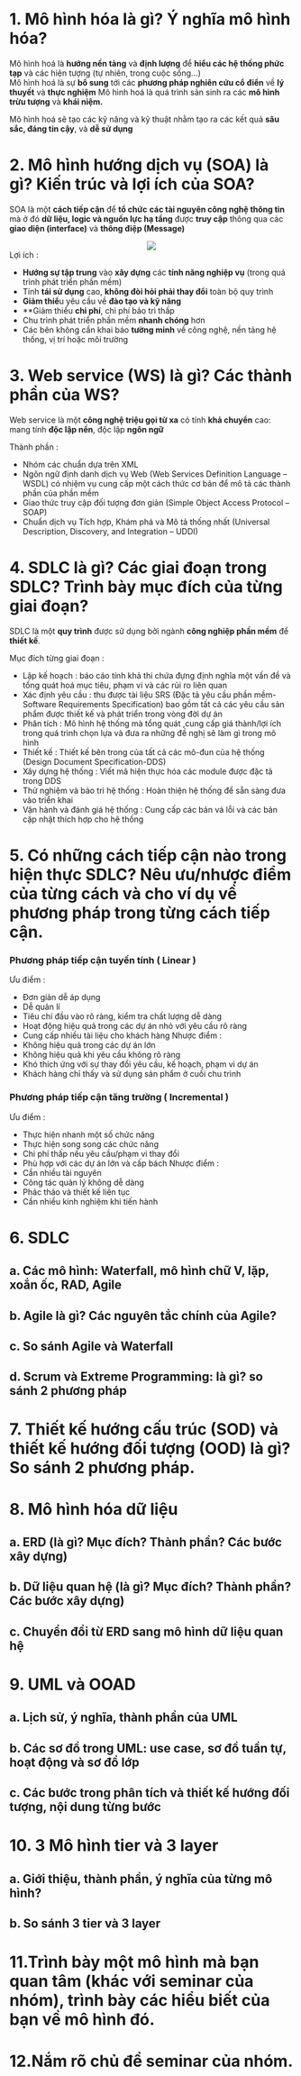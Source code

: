# 1. Mô hình hóa là gì? Ý nghĩa mô hình hóa?
Mô hình hoá là **hướng nền tảng** và **định lượng** để **hiểu các hệ thống phức tạp** và các hiện tượng (tự nhiên, trong cuộc sống…)<br>
Mô hình hoá là sự **bổ sung** tới các **phương pháp nghiên cứu cổ điển** về **lý thuyết** và **thực nghiệm**
Mô hình hoá là quá trình sản sinh ra các **mô hình trừu tượng** và **khái niệm.**

Mô hình hoá sẽ tạo các kỹ năng và kỹ thuật nhằm tạo ra các kết quả **sâu sắc, đáng tin cậy**, và **dễ sử dụng**

# 2. Mô hình hướng dịch vụ (SOA) là gì? Kiến trúc và lợi ích của SOA?
SOA là một **cách tiếp cận** để **tổ chức** **các tài nguyên  công nghệ thông tin** mà ở đó **dữ liệu, logic và nguồn  lực hạ tầng** được **truy cập** thông qua các **giao diện  (interface)** và **thông điệp (Message)**
<div style="text-align:center"><img src="https://user-images.githubusercontent.com/67744403/125777347-4335bea2-bf9a-445c-9a08-f9c47f886262.PNG" /></div>
 Lợi ích : <br>
 
 - **Hướng sự tập trung** vào **xây dựng** các **tính năng nghiệp vụ** (trong quá trình phát triển phần mềm) <br>
 - Tính **tái sử dụng** cao, **không đòi hỏi phải thay đổi** 
 toàn bộ quy trình<br>
 - **Giảm thiể**u yêu cầu về **đào tạo và kỹ năng**<br>
 - **Giảm thiểu **chi phí**, chi phí bảo trì thấp<br>
 - Chu trình phát triển phần mềm **nhanh chóng** hơn<br>
 - Các bên không cần khai báo **tường minh** về công 
 nghệ, nền tảng hệ thống, vị trí hoặc môi trường<br>

# 3. Web service (WS) là gì? Các thành phần của WS? 
Web service là một **công nghệ triệu gọi từ xa** có tính **khả chuyển** cao: mang tính **độc lập nền**, độc lập **ngôn ngữ**

Thành phần :
- Nhóm các chuẩn dựa trên XML
- Ngôn ngữ định danh dịch vụ Web (Web Services Definition Language – WSDL) có nhiệm vụ cung cấp một cách thức cơ bản để mô tả các thành phần của phần mềm
- Giao thức truy cập đối tượng đơn giản (Simple Object Access Protocol – SOAP)
- Chuẩn dịch vụ Tích hợp, Khám phá và Mô tả thống nhất (Universal Description, Discovery, and Integration – UDDI)

# 4. SDLC là gì? Các giai đoạn trong SDLC? Trình bày mục đích của từng giai đoạn?
SDLC là một **quy trình** được sử dụng bởi ngành **công nghiệp phần mềm** để **thiết kế**.

Mục đích từng giai đoạn :
- Lập kế hoạch : báo cáo tính khả thi chứa đựng định nghĩa một vấn đề và tổng quát hoá mục tiêu, phạm vi và các rủi ro liên quan
- Xác định yêu cầu : thu được tài liệu SRS (Đặc tả yêu cầu phần mềm-Software Requirements Specification) bao gồm tất cả các yêu cầu sản phẩm được thiết kế và phát triển trong vòng đời dự án
- Phân tích : Mô hình hệ thống mà tổng quát ,cung cấp giá thành/lợi ích trong quá trình chọn lựa và đưa ra những đề nghị sẽ làm gì trong mô hình
- Thiết kế : Thiết kế bên trong của tất cả các mô-đun của hệ thống (Design Document Specification-DDS)
- Xây dựng hệ thống : Viết mã hiện thực hóa các module được đặc tả trong DDS
- Thử nghiệm và bảo trì hệ thống : Hoàn thiện hệ thống để sẵn sàng đưa vào triển khai
- Vận hành và đánh giá hệ thống : Cung cấp các bản vá lỗi và các bản cập nhật thích hợp cho hệ thống
# 5. Có những cách tiếp cận nào trong hiện thực SDLC? Nêu ưu/nhược điểm của từng cách và cho ví dụ về phương pháp trong từng cách tiếp cận. 
### Phương pháp tiếp cận tuyến tính ( Linear )
Ưu điểm :
 + Đơn giản dễ áp dụng
 + Dễ quản lí 
 + Tiêu chí đầu vào rõ ràng, kiểm tra chất lượng dễ dàng
 + Hoạt động hiệu quả trong các dự án nhỏ với yêu cầu rõ ràng
 + Cung cấp nhiều tài liệu cho khách hàng
Nhược điểm :
 + Không hiệu quả trong các dự án lớn
 + Không hiệu quả khi yêu cầu không rõ ràng
 + Khó thích ứng với sự thay đổi yêu cầu, kế hoạch, phạm vi dự án
 + Khách hàng chỉ thấy và sử dụng sản phẩm ở cuối chu trình
### Phương pháp tiếp cận tăng trường ( Incremental )
Ưu điểm :
 + Thực hiện nhanh một số chức năng
 + Thực hiện song song các chức năng
 + Chi phí thấp nếu yêu cầu/phạm vi thay đổi
 + Phù hợp với các dự án lớn và cấp bách
Nhược điểm :
 + Cần nhiều tài nguyên
 + Công tác quản lý không dễ dàng
 + Phác thảo và thiết kế liên tục
 + Cần nhiều kinh nghiệm khi tiến hành
# 6. SDLC 
## a. Các mô hình: Waterfall, mô hình chữ V, lặp, xoắn ốc, RAD, Agile 
## b. Agile là gì? Các nguyên tắc chính của Agile? 
## c. So sánh Agile và Waterfall 
## d. Scrum và Extreme Programming: là gì? so sánh 2 phương pháp 
# 7. Thiết kế hướng cấu trúc (SOD) và thiết kế hướng đối tượng (OOD) là gì? So sánh 2 phương pháp. 
# 8. Mô hình hóa dữ liệu 
## a. ERD (là gì? Mục đích? Thành phần? Các bước xây dựng) 
## b. Dữ liệu quan hệ (là gì? Mục đích? Thành phần? Các bước xây dựng) 
## c. Chuyển đổi từ ERD sang mô hình dữ liệu quan hệ 
# 9. UML và OOAD 
## a. Lịch sử, ý nghĩa, thành phần của UML 
## b. Các sơ đồ trong UML: use case, sơ đồ tuần tự, hoạt động và sơ đồ lớp 
## c. Các bước trong phân tích và thiết kế hướng đối tượng, nội dung từng bước 
# 10. 3 Mô hình tier và 3 layer 
## a. Giới thiệu, thành phần, ý nghĩa của từng mô hình? 
## b. So sánh 3 tier và 3 layer
# 11.Trình bày một mô hình mà bạn quan tâm (khác với seminar của nhóm), trình bày các hiểu biết của bạn về mô hình đó.
# 12.Nắm rõ chủ đề seminar của nhóm.

